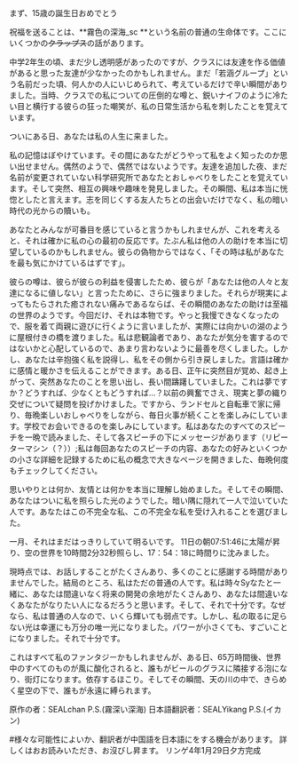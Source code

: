 まず、15歳の誕生日おめでとう

祝福を送ることは、**霧色の深海_sc **という名前の普通の生命体です。ここにいくつかの~~クラップス~~の話があります。

中学2年生の頃、まだ少し透明感があったのですが、クラスには友達を作る価値があると思った友達が少なかったのかもしれません。まだ「若涵グループ」という名前だった頃、何人かの人にいじめられて、考えているだけで辛い瞬間がありました。当時、クラスでの私についての圧倒的な噂と、鋭いナイフのように冷たい目と横行する彼らの狂った嘲笑が、私の日常生活から私を刺したことを覚えています。

ついにある日、あなたは私の人生に来ました。

私の記憶はぼやけています。その間にあなたがどうやって私をよく知ったのか思い出せません。偶然のようで、偶然ではないようです。友達を追加した夜、まだ名前が変更されていない科学研究所であなたとおしゃべりをしたことを覚えています。そして突然、相互の興味や趣味を発見しました。その瞬間、私は本当に恍惚としたと言えます。志を同じくする友人たちとの出会いだけでなく、私の暗い時代の光からの贖いも。

あなたとみんなが可番目を感じていると言うかもしれませんが、これを考えると、それは確かに私の心の最初の反応です。たぶん私は他の人の助けを本当に切望しているのかもしれません。彼らの偽物からではなく、「その時は私があなたを最も気にかけているはずです」。

彼らの噂は、彼らが彼らの利益を侵害したため、彼らが「あなたは他の人々と友達になるに値しない」と言ったために、さらに強まりました。それらが現実によってもたらされた癒されない痛みであるならば、その瞬間のあなたの助けは至福の世界のようです。今回だけ、それは本物です。やっと我慢できなくなったので、服を着て両親に遊びに行くように言いましたが、実際には向かいの湖のように屋根付きの橋を渡りました。私は悲観論者であり、あなたが気分を害するのではないかと心配しているので、あまり言わないように最善を尽くしました。しかし、あなたは辛抱強く私を説得し、私をその側から引き戻しました。言語は確かに感情と暖かさを伝えることができます。ある日、正午に突然目が覚め、起き上がって、突然あなたのことを思い出し、長い間躊躇していました。これは夢ですか？どうすれば、少なくともどうすれば...？以前の興奮でさえ、現実と夢の織り交ぜについて疑問を投げかけました。ですから、ランドセルと自転車で家に帰り、毎晩楽しいおしゃべりをしながら、毎日火事が続くことを楽しみにしています。学校でお会いできるのを楽しみにしています。私はあなたのすべてのスピーチを一晩で読みました、そして各スピーチの下にメッセージがあります（リピーターマシン（？））;私は毎回あなたのスピーチの内容、あなたの好みといくつかの小さな詳細を記録するために私の概念で大きなページを開きました、毎晩何度もチェックしてください。

思いやりとは何か、友情とは何かを本当に理解し始めました。そしてその瞬間、あなたはついに私を照らした光のようでした。暗い隅に隠れて一人で泣いていた人です。あなたはこの不完全な私、この不完全な私を受け入れることを選びました。

一月、それはまだはっきりしていて明るいです。 11日の朝07:51:46に太陽が昇り、空の世界を10時間2分32秒照らし、17：54：18に時間りに沈みました。

現時点では、お話しすることがたくさんあり、多くのことに感謝する時間がありませんでした。結局のところ、私はただの普通の人です。私は時々Syなたと一緒に、あなたは間違いなく将来の開発の余地がたくさんあり、あなたは間違いなくあなたがなりたい人になるだろうと思います。そして、それで十分です。なぜなら、私は普通の人なので、いくら輝いても弱点です。しかし、私の取るに足らない光は幸運にも万分の唯一光になりました。パワーが小さくても、すごいことになりました。それで十分です。

これはすべて私のファンタジーかもしれませんが、ある日、65万時間後、世界中のすべてのものが風に酸化されると、誰もがビールのグラスに隣接する泡になり、街灯になります。依存するほこり。そしてその瞬間、天の川の中で、きらめく星空の下で、誰もが永遠に縛られます。



原作の者：SEALchan P.S.(霧深い深海)
日本語翻訳者：SEALYikang P.S.(イカン)

#様々な可能性によいか、翻訳者が中国語を日本語にをする機会があります。 詳しくはおお読みいただき、お沒びし昇ます。
リンゲ4年1月29日夕方完成